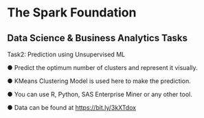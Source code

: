 # The Spark Foundation
## Data Science & Business Analytics Tasks

Task2: Prediction using Unsupervised ML

● Predict the optimum number of clusters and represent it visually.

● KMeans Clustering Model is used here to make the prediction.

● You can use R, Python, SAS Enterprise Miner or any other tool.

● Data can be found at https://bit.ly/3kXTdox


